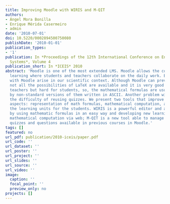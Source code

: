 ```yaml
---
title: Improving Moodle with WIRIS and M-QIT
authors:
- Ángel Mora Bonilla
- Enrique Mérida Casermeiro
- admin
date: '2010-07-01'
doi: 10.5220/0002894500750080
publishDate: '2010-01-01'
publication_types: 
- '1'
publication: In *Proceedings of the 12th International Conference on Enterprise Information
  Systems*, Volume 4
publication_short: In *ICEIS* 2010
abstract: 'Moodle is one of the most extended LMS. Moodle allows the collaborative
  learning where students and teachers collaborate on the daily work. But problems
  with Moodle arise in our scientific context. Although Moodle can preview LaTeX code,
  not all the possibilities of LaTeX are available and it is very good for scientific
  teachers but hard for students, so, the mathematical formulas are usually replaced
  by non-standard versions of them written in ASCII. Another problem with Moodle is
  the difficulty of reusing quizzes. We present two tools that improve Moodle in three
  aspects: representation of math formulas, mathematical computation, and improving
  the learning units for the students. WIRIS is a powerful editor and allows interacting
  by using mathematic formulas in an easy way and developing new learning units with
  mathematical computation via web; M-QIT is a new tool able to manage and reutilize
  quizzes and questions available in previous courses in Moodle.'
tags: []
featured: no
url_pdf: publication/2010-iceis/paper.pdf
url_code: ''
url_dataset: ''
url_poster: ''
url_project: ''
url_slides: ''
url_source: ''
url_video: ''
image:
  caption: ''
  focal_point: ''
  preview_only: no
projects: []
---
```

